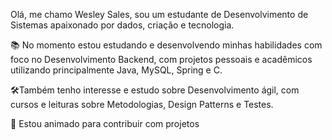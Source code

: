 Olá, me chamo Wesley Sales, sou um estudante de Desenvolvimento de Sistemas apaixonado por dados, criação e tecnologia.

📚 No momento estou estudando e desenvolvendo minhas habilidades com foco no Desenvolvimento Backend, com projetos pessoais e acadêmicos utilizando principalmente Java, MySQL, Spring e C.

🛠Também tenho interesse e estudo sobre Desenvolvimento ágil, com cursos e leituras sobre Metodologias, Design Patterns e Testes.

🚀 Estou animado para contribuir com projetos




